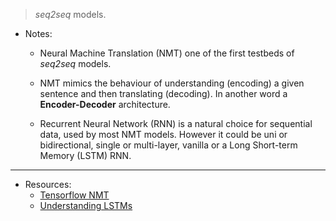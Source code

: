 > *seq2seq* models.

* Notes:

    - Neural Machine Translation (NMT) one of the first testbeds of *seq2seq* models.

    - NMT mimics the behaviour of understanding (encoding) a given sentence and then translating (decoding). 
        In another word a **Encoder-Decoder** architecture.

    - Recurrent Neural Network (RNN) is a natural choice for sequential data, used by most NMT models. However it 
        could be uni or bidirectional, single or multi-layer, vanilla or a Long Short-term Memory (LSTM) RNN.

---
* Resources:
    - [Tensorflow NMT](https://github.com/tensorflow/nmt)
    - [Understanding LSTMs](http://colah.github.io/posts/2015-08-Understanding-LSTMs/)

